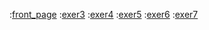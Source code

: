 :[front_page](./front_page.md)
:[exer3](./exer3.md)
:[exer4](./exer4.md)
:[exer5](./exer5.md)
:[exer6](./exer6.md)
:[exer7](./exer7.md)

